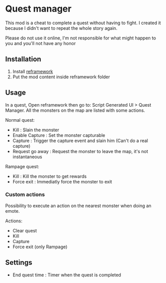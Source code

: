 # Quest manager

This mod is a cheat to complete a quest without having to fight. I created it because I didn't want to repeat the whole story again.

Please do not use it online, I'm not responsible for what might happen to you and you'll not have any honor

## Installation

1. Install [reframework](https://www.nexusmods.com/monsterhunterrise/mods/26)
2. Put the mod content inside reframework folder

## Usage

In a quest, Open reframework then go to: Script Generated UI > Quest Manager. All the monsters on the map are listed with some actions.

Normal quest:
- Kill : Slain the monster 
- Enable Capture : Set the monster capturable
- Capture : Trigger the capture event and slain him (Can't do a real capture)
- Request go away : Request the monster to leave the map, it's not instantaneous

Rampage quest:
- Kill : Kill the monster to get rewards
- Force exit : Immediatly force the monster to exit
  
### Custom actions

Possibility to execute an action on the nearest monster when doing an emote.

Actions:
- Clear quest
- Kill
- Capture
- Force exit (only Rampage)

## Settings

- End quest time : Timer when the quest is completed

